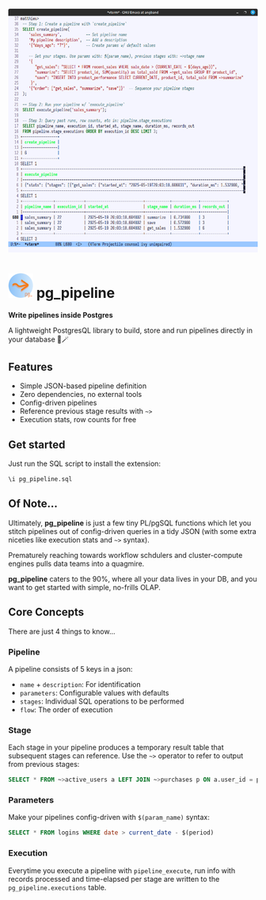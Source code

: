 <p align="center">
  <img src="pix/pg_pipeline_demo.png" width="700">
</p>

# <img src="pix/pg_pipeline.png" width="50"> pg_pipeline
**Write pipelines inside Postgres** 

A lightweight PostgresQL library to build, store and run pipelines directly in your database 🐘🪄

## Features
- Simple JSON-based pipeline definition
- Zero dependencies, no external tools
- Config-driven pipelines
- Reference previous stage results with `~>`
- Execution stats, row counts for free

## Get started
Just run the SQL script to install the extension:
```sql
\i pg_pipeline.sql
```

## Of Note...
Ultimately, **pg_pipeline** is just a few tiny PL/pgSQL functions which let you stitch pipelines out of config-driven queries in a tidy JSON (with some extra niceties like execution stats and `~>` syntax).

Prematurely reaching towards workflow schdulers and cluster-compute engines pulls data teams into a quagmire.

**pg_pipeline** caters to the 90%, where all your data lives in your DB, and you want to get started with simple, no-frills OLAP.

## Core Concepts
There are just 4 things to know...
### Pipeline
A pipeline consists of 5 keys in a json:

- `name` + `description`: For identification
- `parameters`: Configurable values with defaults
- `stages`: Individual SQL operations to be performed
- `flow`: The order of execution

### Stage
Each stage in your pipeline produces a temporary result table that subsequent stages can reference. Use the `~>` operator to refer to output from previous stages:
```sql
SELECT * FROM ~>active_users a LEFT JOIN ~>purchases p ON a.user_id = p.user_id
```

### Parameters
Make your pipelines config-driven with `$(param_name)` syntax:
```sql
SELECT * FROM logins WHERE date > current_date - $(period)
```

### Execution

Everytime you execute a pipeline with `pipeline_execute`, run info with records processed and time-elapsed per stage
are written to the `pg_pipeline.executions` table.

